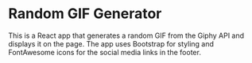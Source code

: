 <h1>Random GIF Generator</h1>
<p>This is a React app that generates a random GIF from the Giphy API and displays it on the page. The app uses Bootstrap for styling and FontAwesome icons for the social media links in the footer.</p>

